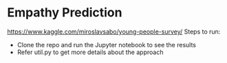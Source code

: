 # Empathy Prediction 
https://www.kaggle.com/miroslavsabo/young-people-survey/
Steps to run: 
- Clone the repo and run the Jupyter notebook to see the results
- Refer util.py to get more details about the approach
